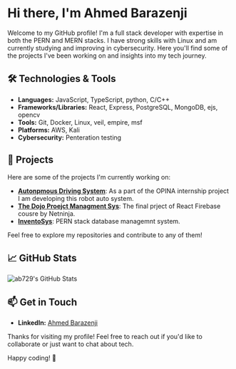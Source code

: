 # Hi there, I'm Ahmed Barazenji 

Welcome to my GitHub profile! I'm a full stack developer with expertise in both the PERN and MERN stacks. I have strong skills with Linux and am currently studying and improving in cybersecurity. Here you'll find some of the projects I've been working on and insights into my tech journey.

## 🛠️ Technologies & Tools

- **Languages:** JavaScript, TypeScript, python, C/C++
- **Frameworks/Libraries:** React, Express, PostgreSQL, MongoDB, ejs, opencv
- **Tools:** Git, Docker, Linux, veil, empire, msf
- **Platforms:** AWS, Kali
- **Cybersecurity:** Penteration testing

## 🌟 Projects

Here are some of the projects I'm currently working on:

- [**Autonpmous Driving System**](https://github.com/ab729/OPINA-Simulation-robot): As a part of the OPINA internship project I am developing this robot auto system.
- [**The Dojo Proejct Managment Sys**](https://github.com/ab729/the-dojo-v2): The final prject of React Firebase cousre by Netninja.
- [**InventoSys**]([https://github.com/ab729/the-dojo-v2](https://github.com/ab729/Database-Managment-System-Project-InventoSys)): PERN stack database managemnt system.


Feel free to explore my repositories and contribute to any of them!

## 📈 GitHub Stats

<img src="https://github-readme-stats.vercel.app/api/top-langs/?username=ab729&theme=dark&show_icons=true&hide_border=true&layout=compact" alt="ab729's GitHub Stats" />

## 📫 Get in Touch

- **LinkedIn:** [Ahmed Barazenji]([link-to-your-linkedin-profile](https://www.linkedin.com/in/ahmed-barazenji-b0a219231/))

Thanks for visiting my profile! Feel free to reach out if you'd like to collaborate or just want to chat about tech.

Happy coding! 🚀
